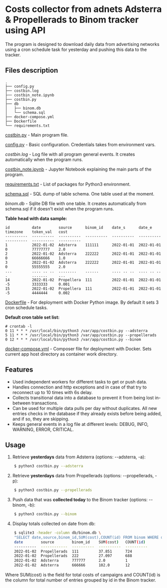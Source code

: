 # Costs collector from adnets Adsterra & Propellerads to Binom tracker using API

The program is designed to download daily data from advertising networks using a cron schedule task for yesterday and pushing this data to the tracker.

## Files description


```
.
├── config.py
├── costbin.log
├── costbin_note.ipynb
├── costbin.py
├── db
│   ├── binom.db
│   └── schema.sql
├── docker-compose.yml
├── Dockerfile
└── requirements.txt
```

[costbin.py](./costbin.py) - Main program file.

[config.py](./config.py) - Basic configuration. Credentials takes from environment vars.

*costbin.log* - Log file with all program general events. It creates automatically when the program runs.

[costbin_note.ipynb](./costbin_note.ipynb) - Jupyter Notebook explaining the main parts of the program.

[requirements.txt](./requirements.txt) - List of packages for Python3 environment.

[schema.sql](./db/schema.sql) - SQL dump of table schema. One table used at the moment.

*binom.db* - Sqlite DB file with one table. It creates automatically from schema.sql if it doesn't exist when the program runs. 

**Table head with data sample:**

```
id          date        source      binom_id    date_s      date_e      timezone    token_val   cost      
----------  ----------  ----------  ----------  ----------  ----------  ----------  ----------  ----------
1           2022-01-02  Adsterra    111111      2022-01-01  2022-01-01  0           77777777    2.0       
2           2022-01-02  Adsterra    222222      2022-01-01  2022-01-01  0           66666666    1.0       
3           2022-01-02  Adsterra    222222      2022-01-01  2022-01-01  0           55555555    2.0       
...         .... .. ..  ........    ......      .... .. ..  .... .. ..  .           .......     ...       
14          2022-01-02  Propellera  111         2022-01-01  2022-01-01  -5          3333333     0.001     
15          2022-01-02  Propellera  111         2022-01-01  2022-01-01  -5          4444444     0.002

```

[Dockerfile](./Dockerfile) - For deployment with Docker Python image. By default it sets 3 cron schedule tasks.

**Default cron table set list:**

```
# crontab -l
0 11 * * * /usr/local/bin/python3 /var/app/costbin.py --adsterra
5 11 * * * /usr/local/bin/python3 /var/app/costbin.py --propellerads
0 12 * * * /usr/local/bin/python3 /var/app/costbin.py --binom

```

[docker-compose.yml](./docker-compose.yml) - Composer file for deployment with Docker. Sets current app host directory as container work directory.


## Features


- Used independent workers for different tasks to get or push data.
- Handles connection and http exceptions and in case of that try to reconnect up to 10 times with 6s delay.
- Collects transitional data into a database to prevent it from being lost in-between transactions.
- Can be used for multiple data pulls per day without duplicates. All new entries checks in the database if they already exists before being added, and if so, they are skipping.
- Keeps general events in a log file at different levels: DEBUG, INFO, WARNING, ERROR, CRITICAL.


## Usage


1) Retrieve **yesterdays** data from Adsterra (options: --adsterra, -a):

```sh
    $ python3 costbin.py --adsterra
```

2) Retrieve **yesterdays** data from Propellerads (options: --propellerads, -p):

```sh
    $ python3 costbin.py --propellerads
```

3) Push data that was **collected today** to the Binom tracker (options: --binom, -b):

```sh
    $ python3 costbin.py --binom
```

4) Display totals collected on date from db:

```sh
    $ sqlite3 -header -column db/binom.db \
    "SELECT date,source,binom_id,SUM(cost),COUNT(id) FROM binom WHERE date='2022-01-02' GROUP BY binom_id;"
    date        source        binom_id    SUM(cost)   COUNT(id) 
    ----------  ------------  ----------  ----------  ----------
    2022-01-02  Propellerads  111         37.851      724       
    2022-01-02  Propellerads  222         27.097      688       
    2022-01-02  Adsterra      777777      2.0         1         
    2022-01-02  Adsterra      666666      102.0       12        

```

Where SUM(cost) is the field for total costs of campaigns and COUNT(id) is the column for total number of entries grouped by id in the Binom tracker.


